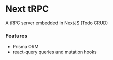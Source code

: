 # Next tRPC

A tRPC server embedded in NextJS (Todo CRUD)

### Features

- Prisma ORM
- react-query queries and mutation hooks
